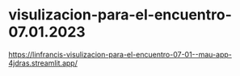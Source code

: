 # visulizacion-para-el-encuentro-07.01.2023

https://linfrancis-visulizacion-para-el-encuentro-07-01--mau-app-4jdras.streamlit.app/

